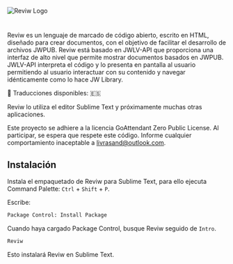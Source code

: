 
![Reviw Logo](https://github.com/livrasand/Reviw/assets/104039397/3202a0b1-266c-4815-a4ba-35b470965e7a)


#
Reviw es un lenguaje de marcado de código abierto, escrito en HTML, diseñado para crear documentos, con el objetivo de facilitar el desarrollo de archivos JWPUB. Reviw está basado en JWLV-API que proporciona una interfaz de alto nivel que permite mostrar documentos basados en JWPUB. JWLV-API interpreta el código y lo presenta en pantalla al usuario permitiendo al usuario interactuar con su contenido y navegar idénticamente como lo hace JW Library.

📝 Traducciones disponibles: 🇪🇸

Reviw lo utiliza el editor Sublime Text y próximamente muchas otras aplicaciones.

Este proyecto se adhiere a la licencia GoAttendant Zero Public License. Al participar, se espera que respete este código. Informe cualquier comportamiento inaceptable a livrasand@outlook.com.


## Instalación

Instala el empaquetado de Reviw para Sublime Text, para ello ejecuta Command Palette: `Ctrl` + `Shift` + `P`.

Escribe:
```html
Package Control: Install Package
```

Cuando haya cargado Package Control, busque Reviw seguido de `Intro`.
```html
Reviw
```

Esto instalará Reviw en Sublime Text.
    